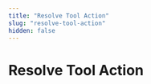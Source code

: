 ```yaml
---
title: "Resolve Tool Action"
slug: "resolve-tool-action"
hidden: false
---
```


# Resolve Tool Action